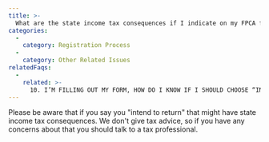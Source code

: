 ```yaml
---
title: >-
  What are the state income tax consequences if I indicate on my FPCA form that I "intend to return"?
categories:
  - 
    category: Registration Process
  - 
    category: Other Related Issues
relatedFaqs:
  - 
    related: >-
      10. I’M FILLING OUT MY FORM, HOW DO I KNOW IF I SHOULD CHOOSE “INTEND TO RETURN” OR THAT “MY RETURN IS UNCERTAIN”?
---
```

Please be aware that if you say you "intend to return" that might have state income tax consequences. We don't give tax advice, so if you have any concerns about that you should talk to a tax professional.